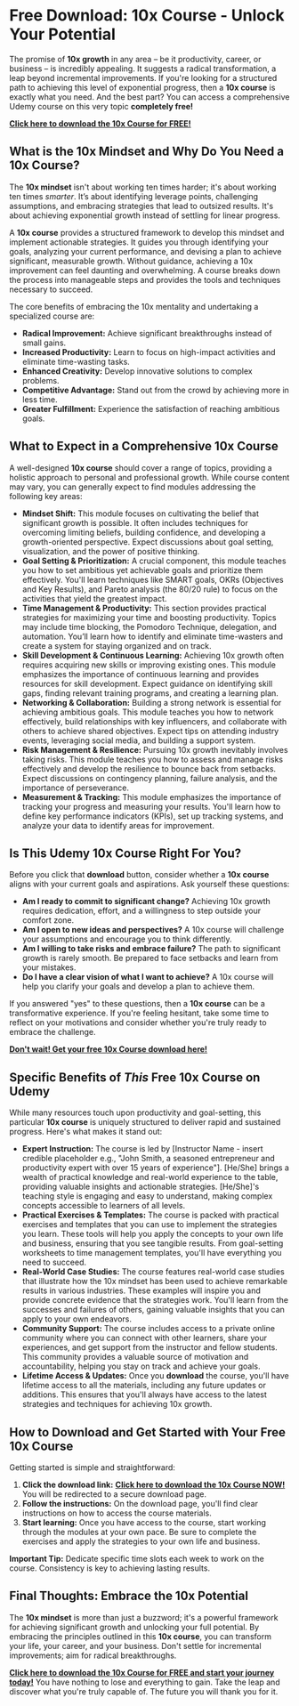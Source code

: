 # Free Download: 10x Course - Unlock Your Potential

The promise of **10x growth** in any area – be it productivity, career, or business – is incredibly appealing. It suggests a radical transformation, a leap beyond incremental improvements. If you're looking for a structured path to achieving this level of exponential progress, then a **10x course** is exactly what you need. And the best part? You can access a comprehensive Udemy course on this very topic **completely free!**

[**Click here to download the 10x Course for FREE!**](https://udemywork.com/10x-course)

## What is the 10x Mindset and Why Do You Need a 10x Course?

The **10x mindset** isn't about working ten times harder; it's about working ten times *smarter*. It’s about identifying leverage points, challenging assumptions, and embracing strategies that lead to outsized results. It's about achieving exponential growth instead of settling for linear progress.

A **10x course** provides a structured framework to develop this mindset and implement actionable strategies. It guides you through identifying your goals, analyzing your current performance, and devising a plan to achieve significant, measurable growth. Without guidance, achieving a 10x improvement can feel daunting and overwhelming. A course breaks down the process into manageable steps and provides the tools and techniques necessary to succeed.

The core benefits of embracing the 10x mentality and undertaking a specialized course are:

*   **Radical Improvement:** Achieve significant breakthroughs instead of small gains.
*   **Increased Productivity:** Learn to focus on high-impact activities and eliminate time-wasting tasks.
*   **Enhanced Creativity:** Develop innovative solutions to complex problems.
*   **Competitive Advantage:** Stand out from the crowd by achieving more in less time.
*   **Greater Fulfillment:** Experience the satisfaction of reaching ambitious goals.

## What to Expect in a Comprehensive 10x Course

A well-designed **10x course** should cover a range of topics, providing a holistic approach to personal and professional growth. While course content may vary, you can generally expect to find modules addressing the following key areas:

*   **Mindset Shift:** This module focuses on cultivating the belief that significant growth is possible. It often includes techniques for overcoming limiting beliefs, building confidence, and developing a growth-oriented perspective. Expect discussions about goal setting, visualization, and the power of positive thinking.
*   **Goal Setting & Prioritization:** A crucial component, this module teaches you how to set ambitious yet achievable goals and prioritize them effectively. You'll learn techniques like SMART goals, OKRs (Objectives and Key Results), and Pareto analysis (the 80/20 rule) to focus on the activities that yield the greatest impact.
*   **Time Management & Productivity:** This section provides practical strategies for maximizing your time and boosting productivity. Topics may include time blocking, the Pomodoro Technique, delegation, and automation. You’ll learn how to identify and eliminate time-wasters and create a system for staying organized and on track.
*   **Skill Development & Continuous Learning:** Achieving 10x growth often requires acquiring new skills or improving existing ones. This module emphasizes the importance of continuous learning and provides resources for skill development. Expect guidance on identifying skill gaps, finding relevant training programs, and creating a learning plan.
*   **Networking & Collaboration:** Building a strong network is essential for achieving ambitious goals. This module teaches you how to network effectively, build relationships with key influencers, and collaborate with others to achieve shared objectives. Expect tips on attending industry events, leveraging social media, and building a support system.
*   **Risk Management & Resilience:** Pursuing 10x growth inevitably involves taking risks. This module teaches you how to assess and manage risks effectively and develop the resilience to bounce back from setbacks. Expect discussions on contingency planning, failure analysis, and the importance of perseverance.
*   **Measurement & Tracking:** This module emphasizes the importance of tracking your progress and measuring your results. You'll learn how to define key performance indicators (KPIs), set up tracking systems, and analyze your data to identify areas for improvement.

## Is This Udemy 10x Course Right For You?

Before you click that **download** button, consider whether a **10x course** aligns with your current goals and aspirations. Ask yourself these questions:

*   **Am I ready to commit to significant change?** Achieving 10x growth requires dedication, effort, and a willingness to step outside your comfort zone.
*   **Am I open to new ideas and perspectives?** A 10x course will challenge your assumptions and encourage you to think differently.
*   **Am I willing to take risks and embrace failure?** The path to significant growth is rarely smooth. Be prepared to face setbacks and learn from your mistakes.
*   **Do I have a clear vision of what I want to achieve?** A 10x course will help you clarify your goals and develop a plan to achieve them.

If you answered "yes" to these questions, then a **10x course** can be a transformative experience. If you're feeling hesitant, take some time to reflect on your motivations and consider whether you're truly ready to embrace the challenge.

[**Don't wait! Get your free 10x Course download here!**](https://udemywork.com/10x-course)

## Specific Benefits of *This* Free 10x Course on Udemy

While many resources touch upon productivity and goal-setting, this particular **10x course** is uniquely structured to deliver rapid and sustained progress. Here's what makes it stand out:

*   **Expert Instruction:** The course is led by [Instructor Name - insert credible placeholder e.g., "John Smith, a seasoned entrepreneur and productivity expert with over 15 years of experience"]. [He/She] brings a wealth of practical knowledge and real-world experience to the table, providing valuable insights and actionable strategies. [He/She]'s teaching style is engaging and easy to understand, making complex concepts accessible to learners of all levels.
*   **Practical Exercises & Templates:** The course is packed with practical exercises and templates that you can use to implement the strategies you learn. These tools will help you apply the concepts to your own life and business, ensuring that you see tangible results. From goal-setting worksheets to time management templates, you'll have everything you need to succeed.
*   **Real-World Case Studies:** The course features real-world case studies that illustrate how the 10x mindset has been used to achieve remarkable results in various industries. These examples will inspire you and provide concrete evidence that the strategies work. You'll learn from the successes and failures of others, gaining valuable insights that you can apply to your own endeavors.
*   **Community Support:** The course includes access to a private online community where you can connect with other learners, share your experiences, and get support from the instructor and fellow students. This community provides a valuable source of motivation and accountability, helping you stay on track and achieve your goals.
*   **Lifetime Access & Updates:** Once you **download** the course, you'll have lifetime access to all the materials, including any future updates or additions. This ensures that you'll always have access to the latest strategies and techniques for achieving 10x growth.

## How to Download and Get Started with Your Free 10x Course

Getting started is simple and straightforward:

1.  **Click the download link:** [**Click here to download the 10x Course NOW!**](https://udemywork.com/10x-course) You will be redirected to a secure download page.
2.  **Follow the instructions:** On the download page, you'll find clear instructions on how to access the course materials.
3.  **Start learning:** Once you have access to the course, start working through the modules at your own pace. Be sure to complete the exercises and apply the strategies to your own life and business.

**Important Tip:** Dedicate specific time slots each week to work on the course. Consistency is key to achieving lasting results.

## Final Thoughts: Embrace the 10x Potential

The **10x mindset** is more than just a buzzword; it's a powerful framework for achieving significant growth and unlocking your full potential. By embracing the principles outlined in this **10x course**, you can transform your life, your career, and your business. Don't settle for incremental improvements; aim for radical breakthroughs.

**[Click here to download the 10x Course for FREE and start your journey today!](https://udemywork.com/10x-course)** You have nothing to lose and everything to gain. Take the leap and discover what you're truly capable of. The future you will thank you for it.
